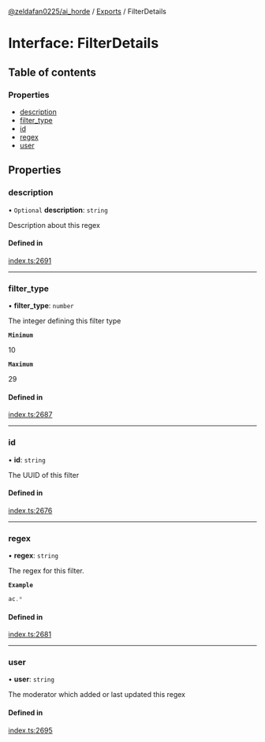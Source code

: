 [@zeldafan0225/ai_horde](../README.md) / [Exports](../modules.md) / FilterDetails

# Interface: FilterDetails

## Table of contents

### Properties

- [description](FilterDetails.md#description)
- [filter\_type](FilterDetails.md#filter_type)
- [id](FilterDetails.md#id)
- [regex](FilterDetails.md#regex)
- [user](FilterDetails.md#user)

## Properties

### description

• `Optional` **description**: `string`

Description about this regex

#### Defined in

[index.ts:2691](https://github.com/ZeldaFan0225/ai_horde/blob/ae52afb/index.ts#L2691)

___

### filter\_type

• **filter\_type**: `number`

The integer defining this filter type

**`Minimum`**

10

**`Maximum`**

29

#### Defined in

[index.ts:2687](https://github.com/ZeldaFan0225/ai_horde/blob/ae52afb/index.ts#L2687)

___

### id

• **id**: `string`

The UUID of this filter

#### Defined in

[index.ts:2676](https://github.com/ZeldaFan0225/ai_horde/blob/ae52afb/index.ts#L2676)

___

### regex

• **regex**: `string`

The regex for this filter.

**`Example`**

```ts
ac.*
```

#### Defined in

[index.ts:2681](https://github.com/ZeldaFan0225/ai_horde/blob/ae52afb/index.ts#L2681)

___

### user

• **user**: `string`

The moderator which added or last updated this regex

#### Defined in

[index.ts:2695](https://github.com/ZeldaFan0225/ai_horde/blob/ae52afb/index.ts#L2695)
